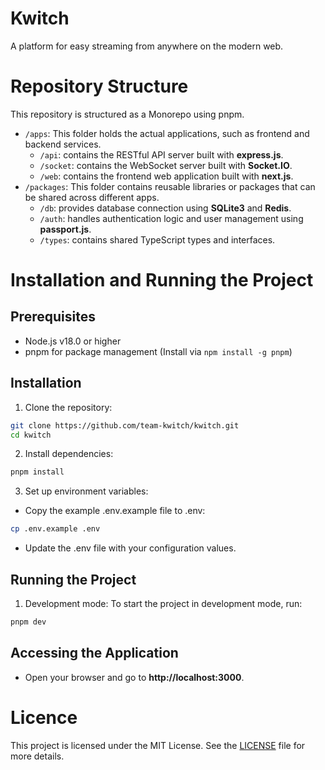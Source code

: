 # Kwitch
A platform for easy streaming from anywhere on the modern web.

# Repository Structure
This repository is structured as a Monorepo using pnpm.

- `/apps`: This folder holds the actual applications, such as frontend and backend services.
  - `/api`: contains the RESTful API server built with **express.js**.
  - `/socket`: contains the WebSocket server built with **Socket.IO**.
  - `/web`: contains the frontend web application built with **next.js**.
- `/packages`: This folder contains reusable libraries or packages that can be shared across different apps.
  - `/db`: provides database connection using **SQLite3** and **Redis**.
  - `/auth`: handles authentication logic and user management using **passport.js**.
  - `/types`: contains shared TypeScript types and interfaces.

# Installation and Running the Project

## Prerequisites
- Node.js v18.0 or higher
- pnpm for package management (Install via `npm install -g pnpm`)

## Installation
1. Clone the repository:
```bash
git clone https://github.com/team-kwitch/kwitch.git
cd kwitch
```
2. Install dependencies:
```bash
pnpm install
```

3. Set up environment variables:
- Copy the example .env.example file to .env:
```bash
cp .env.example .env
```
- Update the .env file with your configuration values.

## Running the Project
1. Development mode: To start the project in development mode, run:
```bash
pnpm dev
```

## Accessing the Application
- Open your browser and go to __http://localhost:3000__.

# Licence
This project is licensed under the MIT License. See the [LICENSE](./LICENCE) file for more details.
